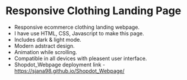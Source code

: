 # Responsive Clothing Landing Page
- Responsive ecommerce clothing landing webpage.
- I have use HTML, CSS, Javascript to make this page.
- Includes dark & light mode.
- Modern adstract design.
- Animation while scrolling.
- Compatible in all devices with pleasent user interface.
- Shopdot_Webpage deployment link - https://sjana98.github.io/Shopdot_Webpage/

